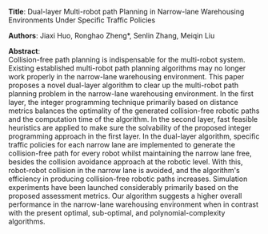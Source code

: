 **Title**: Dual-layer Multi-robot path Planning in Narrow-lane Warehousing Environments Under Specific Traffic Policies

**Authors**: Jiaxi Huo, Ronghao Zheng*, Senlin Zhang, Meiqin Liu

**Abstract**:   
  Collision-free path planning is indispensable for the multi-robot system. Existing established multi-robot path planning algorithms may no longer work properly in the narrow-lane warehousing environment. 
  This paper proposes a novel dual-layer algorithm to clear up the multi-robot path planning problem in the narrow-lane warehousing environment. 
  In the first layer, the integer programming technique primarily based on distance metrics balances the optimality of the generated collision-free robotic paths and the computation time of the algorithm. 
  In the second layer, fast feasible heuristics are applied to make sure the solvability of the proposed integer programming approach in the first layer. 
  In the dual-layer algorithm, specific traffic policies for each narrow lane are implemented to generate the collision-free path for every robot whilst maintaining the narrow lane free, besides the collision avoidance approach at the robotic level. 
  With this, robot-robot collision in the narrow lane is avoided, and the algorithm's efficiency in producing collision-free robotic paths increases. 
  Simulation experiments have been launched considerably primarily based on the proposed assessment metrics. 
  Our algorithm suggests a higher overall performance in the narrow-lane warehousing environment when in contrast with the present optimal, sub-optimal, and polynomial-complexity algorithms.    
